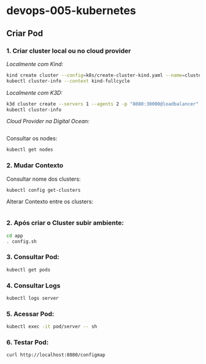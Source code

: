 # devops-005-kubernetes

## Criar Pod

### 1. Criar cluster local ou no cloud provider

*Localmente com Kind:*
``` bash
kind create cluster --config=k8s/create-cluster-kind.yaml --name=cluster-labs-kind
kubectl cluster-info --context kind-fullcycle
```

*Localmente com K3D:*
``` bash
k3d cluster create --servers 1 --agents 2 -p "8080:30000@loadbalancer"
kubectl cluster-info
```

*Cloud Provider na Digital Ocean:*
``` bash
```

Consultar os nodes:
``` bash
kubectl get nodes
```

### 2. Mudar Contexto

Consultar nome dos clusters:

``` bash
kubectl config get-clusters
```



Alterar Contexto entre os clusters:


``` bash

```


### 2. Após criar o Cluster subir ambiente:
``` bash
cd app
. config.sh
```

### 3. Consultar Pod:
``` bash
kubectl get pods
```

### 4. Consultar Logs
``` bash
kubectl logs server
```

### 5. Acessar Pod:
``` bash
kubectl exec -it pod/server -- sh
```

### 6. Testar Pod:

``` bash
curl http://localhost:8080/configmap
```

